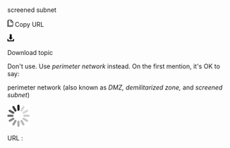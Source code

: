 # 

screened subnet

![Copy URL](media/screened-subnet/Copy.png)
Copy URL

![Download](media/screened-subnet/Download.png)

Download topic

Don't use. Use *perimeter network* instead. On the first mention, it's OK to say:

perimeter network (also known as *DMZ, demilitarized zone,* and *screened subnet*)

![In progress](media/screened-subnet/activity-large.gif)

URL :
